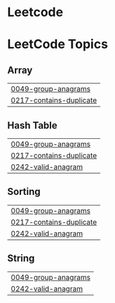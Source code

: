 # Leetcode
<!---LeetCode Topics Start-->
# LeetCode Topics
## Array
|  |
| ------- |
| [0049-group-anagrams](https://github.com/keerthana054/Leetcode/tree/master/0049-group-anagrams) |
| [0217-contains-duplicate](https://github.com/keerthana054/Leetcode/tree/master/0217-contains-duplicate) |
## Hash Table
|  |
| ------- |
| [0049-group-anagrams](https://github.com/keerthana054/Leetcode/tree/master/0049-group-anagrams) |
| [0217-contains-duplicate](https://github.com/keerthana054/Leetcode/tree/master/0217-contains-duplicate) |
| [0242-valid-anagram](https://github.com/keerthana054/Leetcode/tree/master/0242-valid-anagram) |
## Sorting
|  |
| ------- |
| [0049-group-anagrams](https://github.com/keerthana054/Leetcode/tree/master/0049-group-anagrams) |
| [0217-contains-duplicate](https://github.com/keerthana054/Leetcode/tree/master/0217-contains-duplicate) |
| [0242-valid-anagram](https://github.com/keerthana054/Leetcode/tree/master/0242-valid-anagram) |
## String
|  |
| ------- |
| [0049-group-anagrams](https://github.com/keerthana054/Leetcode/tree/master/0049-group-anagrams) |
| [0242-valid-anagram](https://github.com/keerthana054/Leetcode/tree/master/0242-valid-anagram) |
<!---LeetCode Topics End-->